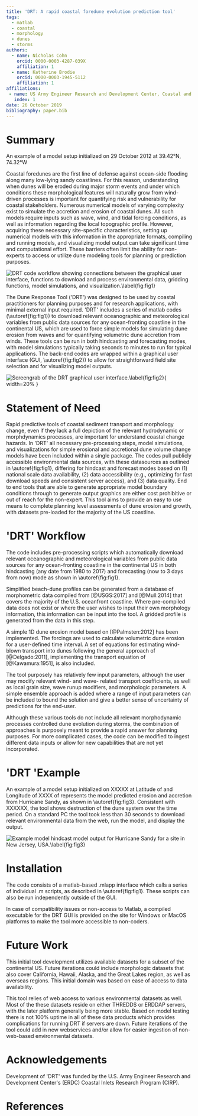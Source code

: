```yaml
---
title: 'DRT: A rapid coastal foredune evolution prediction tool'
tags:
  - matlab
  - coastal
  - morphology
  - dunes
  - storms
authors:
  - name: Nicholas Cohn
    orcid: 0000-0003-4287-039X
    affiliation: 1
  - name: Katherine Brodie
    orcid: 0000-0003-1945-5112
    affiliation: 1
affiliations:
 - name: US Army Engineer Research and Development Center, Coastal and Hydraulics Laboratory - Field Research Facility, Duck, NC
   index: 1
date: 26 October 2019
bibliography: paper.bib
---
```


# Summary
An example of a model setup initialized on 29 October 2012 at 39.42°N, 74.32°W


Coastal foredunes are the first line of defense against ocean-side flooding along many low-lying sandy coastlines. For this reason,
understanding when dunes will be eroded during major storm events and under which conditions these morphological
features will naturally grow from wind-driven processes is important for quantifying risk and vulnerability for coastal stakeholders. Numerous numerical models of varying complexity exist to simulate the accretion and erosion of coastal dunes. All such models require inputs such as wave, wind, and tidal forcing conditions, as well as information regarding the local topographic profile. However, acquiring these necessary site-specific characteristics, setting up numerical models with this information in the appropriate formats,
compiling and running models, and visualizing model output can take significant time and computational effort. These
barriers often limit the ability for non-experts to access or utilize dune modeling tools for planning or prediction purposes.

![DRT code workflow showing connections between the graphical user interface, functions to download and process environmental data, gridding functions, model simulations, and visualization.\label{fig:fig1}](DRT_Workflow.jpg)

The Dune Response Tool ('DRT') was designed to be used by coastal practitioners for planning purposes and
for research applications, with minimal external input required. 'DRT' includes a series of matlab codes (\autoref{fig:fig1}) to download
relevant oceanographic and meteorological variables from public data sources for any ocean-fronting coastline in the continental US, which are used to force simple models for simulating dune erosion from
waves and for quantifying volumetric dune accretion from winds. These tools can be run in both hindcasting and forecasting modes, with
model simulations typically taking seconds to minutes to run for typical applications. The back-end codes are wrapped within
a graphical user interface (GUI, \autoref{fig:fig2}) to allow for straightforward field site selection and for visualizing model outputs.

![Screengrab of the DRT graphical user interface.\label{fig:fig2}](DRT_GUI.jpg){ width=20% }

# Statement of Need
Rapid predictive tools of coastal sediment transport and morphology change, even if they lack a full depiction of the relevant
hydrodynamic or morphdynamics processes, are important for understand coastal change hazards. In 'DRT' all
necessary pre-processing steps, model simulations, and visualizations for simple erosional and accretional dune volume change models have been included within a single package.
The codes pull publicly accessible environmental data sources, with these datasources as outlined in \autoref{fig:fig1}, differing for hindcast
and forecast modes based on (1) national scale data availability, (2) data accessibility (e.g., optimizing for fast download speeds and consistent server access),
and (3) data quality. End to end tools that are able to generate appropriate model boundary conditions through to generate output graphics are either cost prohibitive or out of
reach for the non-expert. This tool aims to provide an easy to use means to complete planning level assessments of dune erosion and growth, with datasets pre-loaded for the majority of the US coastline.


# 'DRT' Workflow
The code includes pre-processing scripts which automatically download relevant oceanographic and meteorological variables from public data sources for
any ocean-fronting coastline in the continental US in both hindcasting (any date from 1980 to 2017) and
forecasting (now to 3 days from now) mode as shown in \autoref{fig:fig1}.

Simplified beach-dune profiles can be generated from a database of morphometric data compiled from [@USGS:2017] and [@Mull:2014] that covers the majority of the U.S. oceanfront coastline. Where pre-compiled data does not exist or where the user wishes to input their own morphology information, this information can be input into the tool. A gridded profile is generated from the data in this step.

A simple 1D dune erosion model based on [@Palmsten:2012] has been implemented. The forcings are used to calculate volumetric dune erosion for a user-defined time interval. A set of equations for estimating wind-blown transport into dunes following the general approach of [@Delgado:2011], implementing the transport equation of [@Kawamura:1951], is also included.

The tool purposely has relatively few input parameters, although the user may modify relevant wind- and wave- related transport coefficients, as well as local grain size, wave runup modifiers, and morphologic parameters. A simple ensemble approach is added where a range of input parameters can be included to bound the solution and give a better sense of uncertainty of predictions for the end-user.

Although these various tools do not include all relevant morphodynamic processes controlled dune evolution during storms, the combination of approaches is purposely meant to provide a rapid answer for planning purposes. For more complicated cases, the code can be modified to ingest different data inputs or allow for new capabilities that are not yet incorporated.


# 'DRT 'Example
An example of a model setup initialized on XXXXX at Latitude of and Longitude of XXXX of represents the model predicted erosion and accretion from Hurricane Sandy, as shown in \autoref{fig:fig3}. Consistent with XXXXXX, the tool shows destruction of the dune system over the time period. On a standard PC the tool took less than 30 seconds to download relevant environmental data from the web, run the model, and display the output.

![Example model hindcast model output for Hurricane Sandy for a site in New Jersey, USA.\label{fig:fig3}](DRT_Example.jpg)

# Installation
The code consists of a matlab-based .mlapp interface which calls a series of individual .m scripts, as described in \autoref{fig:fig1}. These scripts can also be run independently outside of the GUI.

In case of compatibility issues or non-access to Matlab, a compiled executable for the DRT GUI is provided on the site for Windows or MacOS platforms to make the tool more accessible to non-coders.


# Future Work
This initial tool development utilizes available datasets for a subset of the continental US. Future iterations could include morphologic datasets that also cover California, Hawaii, Alaska, and the Great Lakes region, as well as overseas regions. This initial domain was based on ease of access to data availability.

This tool relies of web access to various environmental datasets as well. Most of the these datasets reside on either THREDDS or ERDDAP servers, with the later platform generally being more stable. Based on model testing there is not 100% uptime in all of these data products which provides complications for running DRT if servers are down. Future iterations of the tool could add in new webservices and/or allow for easier ingestion of non-web-based environmental datasets.

# Acknowledgements
Development of 'DRT' was funded by the U.S. Army Engineer Research and Development Center's (ERDC) Coastal Inlets Research Program (CIRP).


# References
